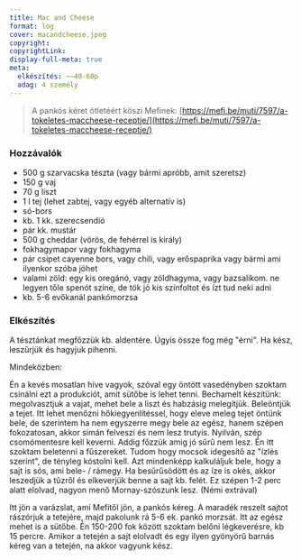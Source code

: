 ```yaml
---
title: Mac and Cheese
format: log
cover: macandcheese.jpeg
copyright: 
copyrightLink: 
display-full-meta: true
meta:
  elkészítés: ~~40-60p
  adag: 4 személy
---
```


> A pankós kéret ötletéért köszi Mefinek: [https://mefi.be/muti/7597/a-tokeletes-maccheese-receptje/](https://mefi.be/muti/7597/a-tokeletes-maccheese-receptje/)

### Hozzávalók

- 500 g szarvacska tészta (vagy bármi apróbb, amit szeretsz)
- 150 g vaj
- 70 g liszt
- 1 l tej (lehet zabtej, vagy egyéb alternatív is)
- só-bors
- kb. 1 kk. szerecsendió
- pár kk. mustár
- 500 g cheddar (vörös, de fehérrel is király)
- fokhagymapor vagy fokhagyma
- pár csipet cayenne bors, vagy chili, vagy erőspaprika vagy bármi ami ilyenkor szóba jöhet
- valami zöld: egy kis oregánó, vagy zöldhagyma, vagy bazsalikom. ne legyen tőle spenót színe, de tök jó kis színfoltot és ízt tud neki adni
- kb. 5-6 evőkanál pankómorzsa

### Elkészítés

A tésztánkat megfőzzük kb. aldentére. Úgyis össze fog még "érni". Ha kész, leszűrjük és hagyjuk pihenni.

Mindeközben:

Én a kevés mosatlan híve vagyok, szóval egy öntött vasedényben szoktam csinálni ezt a produkciót, amit sütőbe is lehet tenni. 
Bechamelt készítünk: megolvasztjuk a vajat, mehet bele a liszt és habzásig melegítjük. Beleöntjük a tejet. Itt lehet menőzni hőkiegyenlítéssel, hogy eleve meleg 
tejet öntünk bele, de szerintem ha nem egyszerre megy bele az egész, hanem szépen fokozatosan, akkor simán felveszi és nem lesz trutyis. Nyilván, szép csomómentesre kell keverni.
Addig főzzük amig jó sűrű nem lesz. 
Én itt szoktam beletenni a fűszereket. Tudom hogy mocsok idegesítő az "ízlés szerint", de tényleg kóstolni kell. 
Azt mindenképp kalkuláljuk bele, hogy a sajt is sós, ami bele- / rámegy. Ha besűrűsödött és az íze is okés, akkor leszedjük a tűzről és elkeverjük benne a sajt kb. felét. 
Ez szépen 1-2 perc alatt elolvad, nagyon menő Mornay-szószunk lesz. (Némi extrával)

Itt jön a varázslat, ami Mefitől jön, a pankós kéreg. A maradék reszelt sajtot rászórjuk a tetejére, majd pakolunk rá 5-6 ek. pankó morzsát. 
Itt az egész mehet is a sütőbe. Én 150-200 fok között szoktam belőni légkeverésre, kb 15 percre. Amikor a tetején a sajt elolvadt és egy ilyen gyönyörű barnás kéreg van a tetején, na akkor vagyunk kész.
